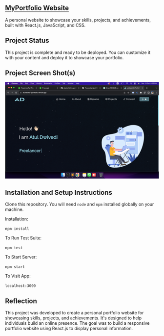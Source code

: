 ## [MyPortfolio Website](https://atultechd-portfolio.vercel.app/)

A personal website to showcase your skills, projects, and achievements, built with React.js, JavaScript, and CSS.

## Project Status

This project is complete and ready to be deployed. You can customize it with your content and deploy it to showcase your portfolio.

## Project Screen Shot(s)

![MyPortfolio Screenshot](./src/Assets/ss.png)

## Installation and Setup Instructions

Clone this repository. You will need `node` and `npm` installed globally on your machine.

Installation:

`npm install`

To Run Test Suite:  

`npm test`  

To Start Server:

`npm start`  

To Visit App:

`localhost:3000`  

## Reflection

This project was developed to create a personal portfolio website for showcasing skills, projects, and achievements. It's designed to help individuals build an online presence. The goal was to build a responsive portfolio website using React.js to display personal information.
